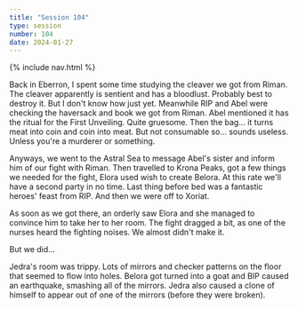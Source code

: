 ```yaml
---
title: "Session 104"
type: session
number: 104
date: 2024-01-27
---
```


{% include nav.html %}

Back in Eberron, I spent some time studying the cleaver we got from Riman. The cleaver apparently is sentient and has a bloodlust. Probably best to destroy it. But I don't know how just yet.
Meanwhile RIP and Abel were checking the haversack and book we got from Riman.
Abel mentioned it has the ritual for the First Unveiling. Quite gruesome.
Then the bag… it turns meat into coin and coin into meat. But not consumable so… sounds useless. Unless you're a murderer or something.

Anyways, we went to the Astral Sea to message Abel's sister and inform him of our fight with Riman. Then travelled to Krona Peaks, got a few things we needed for the fight, Elora used wish to create Belora. At this rate we'll have a second party in no time. Last thing before bed was a fantastic heroes' feast from RIP. And then we were off to Xoriat.

As soon as we got there, an orderly saw Elora and she managed to convince him to take her to her room. The fight dragged a bit, as one of the nurses heard the fighting noises. We almost didn't make it.

But we did…

Jedra's room was trippy. Lots of mirrors and checker patterns on the floor that seemed to flow into holes. Belora got turned into a goat and BIP caused an earthquake, smashing all of the mirrors. Jedra also caused a clone of himself to appear out of one of the mirrors (before they were broken).
